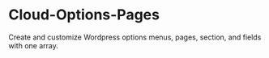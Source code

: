 Cloud-Options-Pages
===================

Create and customize Wordpress options menus, pages, section, and fields with one array.